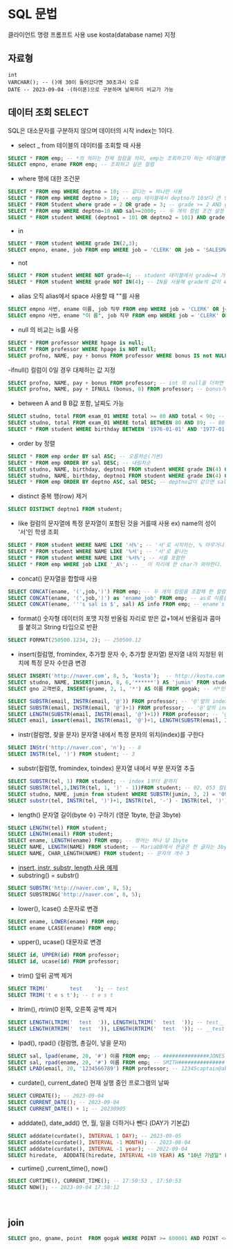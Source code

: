 # SQL 문법
클라이언트 명령 프롬프트 사용 use kosta(database name) 지정 
## 자료형
```
int
VARCHAR(); -- ()에 30이 들어갔다면 30초과시 오류
DATE -- 2023-09-04 -(하이푼)으로 구분하며 날짜끼리 비교가 가능
```
## 데이터 조회 SELECT
SQL은 대소문자를 구분하지 않으며 데이터의 시작 index는 1이다.

- select _ from 테이블의 데이터를 조회할 때 사용
```SQL
SELECT * FROM emp; -- *의 의미는 전체 컬럼을 의미, emp는 조회하고자 하는 테이블명
SELECT empno, ename FROM emp; -- 조회하고 싶은 컬럼
```
- where 행에 대한 조건문
```SQL
SELECT * FROM emp WHERE deptno = 10; -- 같다는 = 하나만 사용
SELECT * FROM emp WHERE deptno > 10; -- emp 테이블에서 deptno가 10보다 큰 행들을 조회
SELECT * FROM Student where grade = 2 OR grade = 3; -- grade >= 2 AND grade <= 3;
SELECT * FROM emp WHERE deptno=10 AND sal>=2000; -- 두 개의 컬럼 조건 설정 가능
SELECT * FROM student WHERE (deptno1 = 101 OR deptno2 = 101) AND grade IN(1,2); 
```
- in
```SQL
SELECT * FROM student WHERE grade IN(2,3);
SELECT empno, ename, job FROM emp WHERE job = 'CLERK' OR job = 'SALESMAN'; -- 문자형은 ''
```
- not
```SQL
SELECT * FROM student WHERE NOT grade=4; -- student 테이블에서 grade=4 가 아닌 학생
SELECT * FROM student WHERE grade NOT IN(4); -- IN을 사용해 grade의 값이 4가 아닌 학생
```
- alias 오직 alias에서 space 사용할 때 ""를 사용
```SQL
SELECT empno 사번, ename 이름, job 직무 FROM emp WHERE job = 'CLERK' OR job = 'SALESMAN'; -- empno AS 사번 에서 AS가 생략
SELECT empno 사번, ename "이 름", job 직무 FROM emp WHERE job = 'CLERK' OR job = 'SALESMAN';
```
- null 의 비교는 is를 사용
```SQL
SELECT * FROM professor WHERE hpage is null;
SELECT * FROM professor WHERE hpage is NOT null;
SELECT profno, NAME, pay + bonus FROM professor WHERE bonus IS not NULL; -- int 형 끼리 더해서 조회 가능
```

-ifnull() 컬럼이 0일 경우 대체하는 값 지정
```sql
SELECT profno, NAME, pay + bonus FROM professor; -- int 와 null을 더하면 null로 출력
SELECT profno, NAME, pay + IFNULL (bonus, 0) FROM professor; -- bonus가 null이면 0 (DBMS마다 다름)
```
- between A and B B값 포함, 날짜도 가능
```sql
SELECT studno, total FROM exam_01 WHERE total >= 80 AND total < 90; -- 성능은 비교 연산자가 더 좋다
SELECT studno, total FROM exam_01 WHERE total BETWEEN 80 AND 89; -- 80 ~ 89 까지
SELECT * FROM student WHERE birthday BETWEEN '1976-01-01' AND '1977-01-01' -- A값은 B값보다 작아야 한다.
```
- order by 정렬
```sql
SELECT * FROM emp order BY sal ASC; -- 오름차순(기본)
SELECT * FROM emp ORDER BY sal DESC; -- 내림차순
SELECT studno, NAME, birthday, deptno1 FROM student WHERE grade IN(4) ORDER BY birthday;
SELECT studno, NAME, birthday, deptno1 FROM student WHERE grade IN(4) ORDER BY 3;
SELECT * FROM emp ORDER BY deptno ASC, sal DESC; -- deptno값이 같으면 sal값을 비교 ASC DESC는 각각 정해준다
```

- distinct 중복 행(row) 제거
```sql
SELECT DISTINCT deptno1 FROM student;
```

- like 컬럼의 문자열에 특정 문자열이 포함된 것을 거를때 사용 ex) name의 성이 '서'인 학생 조회
```sql
SELECT * FROM student WHERE NAME LIKE '서%'; -- '서'로 시작하는, % 아무거나 null이 아닌 문자
SELECT * FROM student WHERE NAME LIKE '%서'; -- '서'로 끝나는
SELECT * FROM student WHERE NAME LIKE '%서%'; -- 서를 포함한
SELECT * FROM emp WHERE job LIKE '_A%'; -- _ 이 자리에 한 char가 와햐한다. 즉 두번째가 A인 job을 찾는다.
```

- concat() 문자열을 합할때 사용
```sql
SELECT CONCAT(ename, '(',job,')') FROM emp; -- 두 개의 컬럼을 조합해 한 컬럼으로 출력 하지만 컬럼명이 없음
SELECT CONCAT(ename, '(',job,')') as 'ename_job' FROM emp; -- as로 이름을 다시 지어줄 수 있다
SELECT CONCAT(ename, '''s sal is $', sal) AS info FROM emp; -- ename`s sal is $4000
```
- format() 숫자형 데이터의 포맷 지정 반올림 자리로 받은 값+1에서 반올림과 콤마를 붙히고 String 타입으로 반환
```sql
SELECT FORMAT(250500.1234, 2); -- 250500.12 
```
- insert(컬럼명, fromindex, 추가할 문자 수, 추가할 문자열) 문자열 내의 지정된 위치에 특정 문자 수만큼 변경
```sql
SELECT INSERT('http://naver.com', 8, 5, 'kosta');  -- http://kosta.com , 8번째 index 8 'n'에서부터 5개 ('kosta')변경
SELECT studno, NAME, INSERT(jumin, 8, 6,'******') AS 'jumin' FROM student; -- 9904091******
SELECT gno 고객번호, INSERT(gname, 2, 1, '*') AS 이름 FROM gogak; -- 서*민

SELECT SUBSTR(email, INSTR(email, '@')) FROM professor; -- '@'앞의 index 반환
SELECT SUBSTR(email, INSTR(email, '@')+1) FROM professor; -- '@'앞의 index 부터 끝까지 출력 abc.net
SELECT LENGTH(SUBSTR(email, INSTR(email, '@')+1)) FROM professor; -- '@'앞의 index 부터 끝까지 출력 abc.net
SELECT email, insert(email, INSTR(email, '@')+1, LENGTH(SUBSTR(email, INSTR(email, '@')+1)), 'kosta.com') FROM professor;
```
- instr(컬럼명, 찾을 문자) 문자열 내에서 특정 문자의 위치(index)를 구한다
```sql
SELECT INStr('http://naver.com', 'n'); -- 8
SELECT INSTR(tel, ')') FROM student; -- 3
```
- substr(컬럼명, fromindex, toindex) 문자열 내에서 부분 문자열 추출
```sql
SELECT SUBSTR(tel, 1) FROM student; -- index 1부터 끝까지
SELECT SUBSTR(tel,1,INSTR(tel, 1, ')' - 1))FROM student; -- 02, 053 컬럼 tel의 index 1 부터 INSTR(tel, 1, ')' - 1 까지
SELECT studno, NAME, jumin from student WHERE SUBSTR(jumin, 3, 2) = '09'; -- where 사용해 조건 가능
SELECT substr(tel, INSTR(tel, ')')+1, INSTR(tel, '-') - INSTR(tel, ')')-1)FROM student;
```
- length() 문자열 길이(byte 수) 구하기 (영문 1byte, 한글 3byte)
```sql
SELECT LENGTH(tel) FROM student;
SELECT LENGTH(email) FROM student;
SELECT ename, LENGTH(ename) FROM emp; -- 영어는 하나 당 1byte
SELECT NAME, LENGTH(NAME) FROM student; -- MariaDB에서 한글은 한 글자는 3byte 그래서 길이는 9
SELECT NAME, CHAR_LENGTH(NAME) FROM student; -- 문자의 개수 3
```
- [insert, instr, substr, length 사용 예제]()
- substring() = substr()
```sql
SELECT SUBSTR('http://naver.com', 8, 5);
SELECT SUBSTRING('http://naver.com', 8, 5);
```

- lower(), lcase() 소문자로 변경
```sql
SELECT ename, LOWER(ename) FROM emp;
SELECT ename LCASE(ename) FROM emp;
```
- upper(), ucase() 대문자로 변경
```sql
SELECT id, UPPER(id) FROM professor;
SELECT id, ucase(id) FROM professor;
```

- trim() 앞뒤 공백 제거
```sql
SELECT TRIM(' 		test  	'); -- test
SELECT TRIM('t e s t'); -- t e s t
```

- ltrim(), rtrim(0 왼쪽, 오른쪽 공백 제거
```sql
SELECT LENGTH(LTRIM('  test  ')), LENGTH(LTRIM('  test  ')); -- test__
SELECT LENGTH(RTRIM('  test  ')), LENGTH(RTRIM('  test  ')); -- __test
```

- lpad(), rpad() (컬럼명, 총길이, 넣을 문자)
```sql
SELECT sal, lpad(ename, 20, '#') 이름 FROM emp; -- ###############JONES
SELECT sal, rpad(ename, 20, '#') 이름 FROM emp; -- SMITH###############
SELECT LPAD(email, 20, '1234566789') FROM professor; -- 12345captain@abc.net 여유 있는 만큼 채워 넣는다
```

- curdate(), current_date() 현재 실행 중인 프로그램의 날짜
```sql
SELECT CURDATE(); -- 2023-09-04
SELECT CURRENT_DATE(); -- 2023-09-04
SELECT CURRENT_DATE() + 1; -- 20230905
```
- adddate(), date_add() 연, 월, 일을 더하거나 뺀다 (DAY가 기본값)
```sql
SELECT adddate(curdate(), INTERVAL 1 DAY); -- 2023-09-05 
SELECT adddate(curdate(), INTERVAL -1 MONTH); -- 2023-08-04
SELECT adddate(curdate(), INTERVAL -1 year); -- 2022-09-04
SELECT hiredate,  ADDDATE(hiredate, INTERVAL +10 YEAR) AS "10년 기념일" FROM emp; -- 1981-11-17 , 1991-11-17
```
- curtime() ,current_time(), now()
```sql
SELECT CURTIME(), CURRENT_TIME(); -- 17:50:53 , 17:50:53
SELECT NOW(); -- 2023-09-04 17:50:12
```

<br> 

## join
```sql
SELECT gno, gname, point  FROM gogak WHERE POINT >= 600001 AND POINT <= 700000 -- gift 테이블을 보고 SQL문 작성 불편함
```
